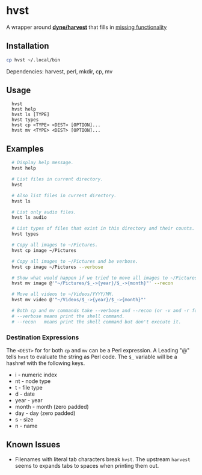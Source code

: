 # hvst

A wrapper around **[dyne/harvest](https://github.com/dyne/harvest)** that fills in [missing functionality](https://github.com/dyne/harvest/issues/5)

## Installation

```sh
cp hvst ~/.local/bin
```

Dependencies:  harvest, perl, mkdir, cp, mv

## Usage

```
  hvst
  hvst help
  hvst ls [TYPE]
  hvst types
  hvst cp <TYPE> <DEST> [OPTION]...
  hvst mv <TYPE> <DEST> [OPTION]...
```

## Examples

```sh
  # Display help message.
  hvst help

  # List files in current directory.
  hvst

  # Also list files in current directory.
  hvst ls

  # List only audio files.
  hvst ls audio

  # List types of files that exist in this directory and their counts.
  hvst types

  # Copy all images to ~/Pictures.
  hvst cp image ~/Pictures

  # Copy all images to ~/Pictures and be verbose.
  hvst cp image ~/Pictures --verbose

  # Show what would happen if we tried to move all images to ~/Pictures/YYYY/MM.
  hvst mv image @'"~/Pictures/$_->{year}/$_->{month}"' --recon

  # Move all videos to ~/Videos/YYYY/MM.
  hvst mv video @'"~/Videos/$_->{year}/$_->{month}"'

  # Both cp and mv commands take --verbose and --recon (or -v and -r for short).
  # --verbose means print the shell command.
  # --recon   means print the shell command but don't execute it.
```

### Destination Expressions

The `<DEST>` for for both `cp` and `mv` can be a Perl expression.
A Leading "@" tells `hvst` to evaluate the string as Perl code.
The `$_` variable will be a hashref with the following keys.

* i     - numeric index
* nt    - node type
* t     - file type
* d     - date
* year  - year
* month - month (zero padded)
* day   - day (zero padded)
* s     - size
* n     - name

## Known Issues

* Filenames with literal tab characters break `hvst`.  The upstream `harvest` seems to expands tabs to spaces when printing them out.
